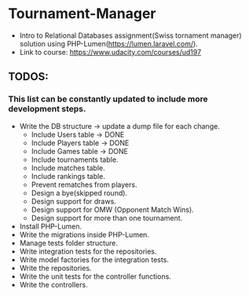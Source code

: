 # Tournament-Manager

* Intro to Relational Databases assignment(Swiss tornament manager) solution using PHP-Lumen(https://lumen.laravel.com/).
* Link to course: https://www.udacity.com/courses/ud197

## TODOS:

### This list can be constantly updated to include more development steps.

* Write the DB structure -> update a dump file for each change.
    * Include Users table -> DONE
    * Include Players table -> DONE
    * Include Games table -> DONE
    * Include tournaments table.
    * Include matches table.
    * Include rankings table.
    * Prevent rematches from players.
    * Design a bye(skipped round).
    * Design support for draws.
    * Design support for OMW (Opponent Match Wins).
    * Design support for more than one tournament.
* Install PHP-Lumen.
* Write the migrations inside PHP-Lumen.
* Manage tests folder structure.
* Write integration tests for the repositories.
* Write model factories for the integration tests.
* Write the repositories.
* Write the unit tests for the controller functions.
* Write the controllers.
